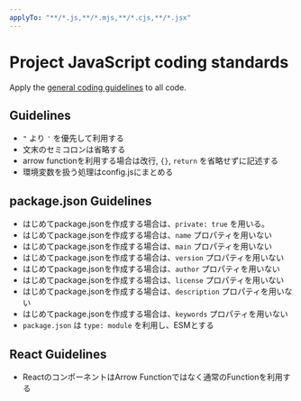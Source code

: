 ```yaml
---
applyTo: "**/*.js,**/*.mjs,**/*.cjs,**/*.jsx"
---
```

# Project JavaScript coding standards

Apply the [general coding guidelines](./general.instructions.md) to all code.

## Guidelines

- `"` より `'` を優先して利用する
- 文末のセミコロンは省略する
- arrow functionを利用する場合は改行, `{}`, `return` を省略せずに記述する
- 環境変数を扱う処理はconfig.jsにまとめる

## package.json Guidelines

- はじめてpackage.jsonを作成する場合は、`private: true` を用いる。
- はじめてpackage.jsonを作成する場合は、`name` プロパティを用いない
- はじめてpackage.jsonを作成する場合は、`main` プロパティを用いない
- はじめてpackage.jsonを作成する場合は、`version` プロパティを用いない
- はじめてpackage.jsonを作成する場合は、`author` プロパティを用いない
- はじめてpackage.jsonを作成する場合は、`license` プロパティを用いない
- はじめてpackage.jsonを作成する場合は、`description` プロパティを用いない
- はじめてpackage.jsonを作成する場合は、`keywords` プロパティを用いない
- `package.json` は `type: module` を利用し、ESMとする

## React Guidelines

- ReactのコンポーネントはArrow Functionではなく通常のFunctionを利用する

